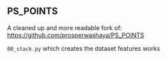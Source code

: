## PS_POINTS

A cleaned up and more readable fork of:
    https://github.com/prosperwashaya/PS_POINTS

`00_stack.py` which creates the dataset features works
